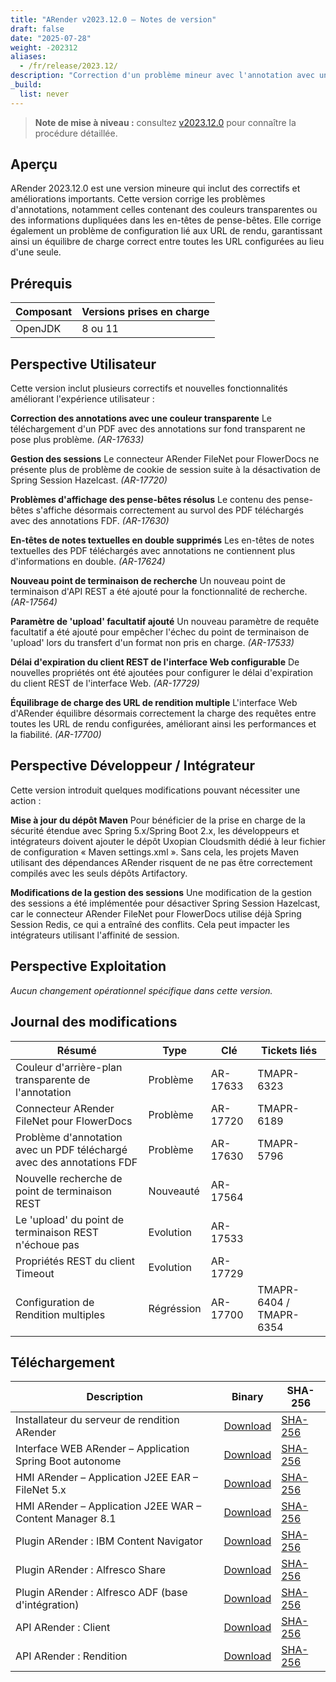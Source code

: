 ```yaml
---
title: "ARender v2023.12.0 – Notes de version"
draft: false
date: "2025-07-28"
weight: -202312
aliases:
  - /fr/release/2023.12/
description: "Correction d'un problème mineur avec l'annotation avec une couleur transparente lors du téléchargement d'un PDF avec annotations, problème avec les annotations FDF, problème avec les informations en double dans l'annotation des notes autocollantes, problème avec la configuration de rendus multiples."
_build:
  list: never
---
```


> **Note de mise à niveau :** consultez [v2023.12.0](/fr/releases/upgrade-notes/v2023.12.0/) pour connaître la procédure détaillée.

## Aperçu

ARender 2023.12.0 est une version mineure qui inclut des correctifs et améliorations importants. Cette version corrige les problèmes d'annotations, notamment celles contenant des couleurs transparentes ou des informations dupliquées dans les en-têtes de pense-bêtes. Elle corrige également un problème de configuration lié aux URL de rendu, garantissant ainsi un équilibre de charge correct entre toutes les URL configurées au lieu d'une seule.

## Prérequis

| Composant | Versions prises en charge |
| --------- | ------------------------- |
| OpenJDK   | 8 ou 11                   |

## Perspective Utilisateur

Cette version inclut plusieurs correctifs et nouvelles fonctionnalités améliorant l'expérience utilisateur :

**Correction des annotations avec une couleur transparente**
Le téléchargement d'un PDF avec des annotations sur fond transparent ne pose plus problème. *(AR-17633)*

**Gestion des sessions**
Le connecteur ARender FileNet pour FlowerDocs ne présente plus de problème de cookie de session suite à la désactivation de Spring Session Hazelcast. *(AR-17720)*

**Problèmes d'affichage des pense-bêtes résolus**
Le contenu des pense-bêtes s'affiche désormais correctement au survol des PDF téléchargés avec des annotations FDF. *(AR-17630)*

**En-têtes de notes textuelles en double supprimés**
Les en-têtes de notes textuelles des PDF téléchargés avec annotations ne contiennent plus d'informations en double. *(AR-17624)*

**Nouveau point de terminaison de recherche**
Un nouveau point de terminaison d'API REST a été ajouté pour la fonctionnalité de recherche. *(AR-17564)*

**Paramètre de 'upload' facultatif ajouté**
Un nouveau paramètre de requête facultatif a été ajouté pour empêcher l'échec du point de terminaison de 'upload' lors du transfert d'un format non pris en charge. *(AR-17533)*

**Délai d'expiration du client REST de l'interface Web configurable**
De nouvelles propriétés ont été ajoutées pour configurer le délai d'expiration du client REST de l'interface Web. *(AR-17729)*

**Équilibrage de charge des URL de rendition multiple**
L'interface Web d'ARender équilibre désormais correctement la charge des requêtes entre toutes les URL de rendu configurées, améliorant ainsi les performances et la fiabilité. *(AR-17700)*


## Perspective Développeur / Intégrateur

Cette version introduit quelques modifications pouvant nécessiter une action :

**Mise à jour du dépôt Maven** 
Pour bénéficier de la prise en charge de la sécurité étendue avec Spring 5.x/Spring Boot 2.x, les développeurs et intégrateurs doivent ajouter le dépôt Uxopian Cloudsmith dédié à leur fichier de configuration « Maven settings.xml ». Sans cela, les projets Maven utilisant des dépendances ARender risquent de ne pas être correctement compilés avec les seuls dépôts Artifactory.

**Modifications de la gestion des sessions** 
Une modification de la gestion des sessions a été implémentée pour désactiver Spring Session Hazelcast, car le connecteur ARender FileNet pour FlowerDocs utilise déjà Spring Session Redis, ce qui a entraîné des conflits. Cela peut impacter les intégrateurs utilisant l'affinité de session.


## Perspective Exploitation

*Aucun changement opérationnel spécifique dans cette version.*

## Journal des modifications

| Résumé                                                                 | Type       | Clé      | Tickets liés            |
| ---------------------------------------------------------------------- | ---------- | -------- | ----------------------- |
| Couleur d'arrière-plan transparente de l'annotation                    | Problème   | AR-17633 | TMAPR-6323              |
| Connecteur ARender FileNet pour FlowerDocs                             | Problème   | AR-17720 | TMAPR-6189              |
| Problème d'annotation avec un PDF téléchargé avec des annotations FDF  | Problème   | AR-17630 | TMAPR-5796              |
| Nouvelle recherche de point de terminaison REST                        | Nouveauté  | AR-17564 |                         |
| Le 'upload' du point de terminaison REST n'échoue pas                  | Evolution  | AR-17533 |                         |
| Propriétés REST du client Timeout                                      | Evolution  | AR-17729 |                         |
| Configuration de Rendition multiples                                   | Régréssion | AR-17700 | TMAPR-6404 / TMAPR-6354 |

## Téléchargement

| Description | Binary | SHA-256 |
|-------------|--------|---------|
| Installateur du serveur de rendition ARender | [Download](https://artifactory.arondor.cloud/artifactory/arondor-release/com/arondor/arender/micro/services/rendition-engine-installer/2023.12.0/rendition-engine-installer-2023.12.0-rendition.jar) | [SHA-256](https://artifactory.arondor.cloud/artifactory/arondor-release/com/arondor/arender/micro/services/rendition-engine-installer/2023.12.0/rendition-engine-installer-2023.12.0-rendition.jar.sha256) |
| Interface WEB ARender – Application Spring Boot autonome | [Download](https://artifactory.arondor.cloud/artifactory/arondor-release/com/arondor/arender/arondor-arender-hmi-spring-boot-package/2023.12.0/arondor-arender-hmi-spring-boot-package-2023.12.0.zip) | [SHA-256](https://artifactory.arondor.cloud/artifactory/arondor-release/com/arondor/arender/arondor-arender-hmi-spring-boot-package/2023.12.0/arondor-arender-hmi-spring-boot-package-2023.12.0.zip.sha256) |
| HMI ARender – Application J2EE EAR – FileNet 5.x | [Download](https://artifactory.arondor.cloud/artifactory/arondor-release/com/arondor/arender/arondor-arender-hmi-filenet-ear/2023.12.0/arondor-arender-hmi-filenet-ear-2023.12.0.ear) | [SHA-256](https://artifactory.arondor.cloud/artifactory/arondor-release/com/arondor/arender/arondor-arender-hmi-filenet-ear/2023.12.0/arondor-arender-hmi-filenet-ear-2023.12.0.ear.sha256) |
| HMI ARender – Application J2EE WAR – Content Manager 8.1 | [Download](https://artifactory.arondor.cloud/artifactory/arondor-release/com/arondor/arender/arondor-arender-hmi-cm/2023.12.0/arondor-arender-hmi-cm-2023.12.0.war) | [SHA-256](https://artifactory.arondor.cloud/artifactory/arondor-release/com/arondor/arender/arondor-arender-hmi-cm/2023.12.0/arondor-arender-hmi-cm-2023.12.0.war.sha256) |
| Plugin ARender : IBM Content Navigator | [Download](https://artifactory.arondor.cloud/artifactory/arondor-release/com/arondor/arender/arondor-arender-navigator-plugin/2023.12.0/arondor-arender-navigator-plugin-2023.12.0.jar) | [SHA-256](https://artifactory.arondor.cloud/artifactory/arondor-release/com/arondor/arender/arondor-arender-navigator-plugin/2023.12.0/arondor-arender-navigator-plugin-2023.12.0.jar.sha256) |
| Plugin ARender : Alfresco Share | [Download](https://artifactory.arondor.cloud/artifactory/arondor-release/com/arondor/arender/arender-for-alfresco-share-plugin/2023.12.0/arender-for-alfresco-share-plugin-2023.12.0.jar) | [SHA-256](https://artifactory.arondor.cloud/artifactory/arondor-release/com/arondor/arender/arender-for-alfresco-share-plugin/2023.12.0/arender-for-alfresco-share-plugin-2023.12.0.jar.sha256) |
| Plugin ARender : Alfresco ADF (base d'intégration) | [Download](https://artifactory.arondor.cloud/artifactory/arondor-release/com/arondor/arender/arender-for-alfresco-ADF-plugin/2023.12.0/arender-for-alfresco-ADF-plugin-2023.12.0.zip) | [SHA-256](https://artifactory.arondor.cloud/artifactory/arondor-release/com/arondor/arender/arender-for-alfresco-ADF-plugin/2023.12.0/arender-for-alfresco-ADF-plugin-2023.12.0.zip.sha256) |
| API ARender : Client | [Download](https://artifactory.arondor.cloud/artifactory/arondor-release/com/arondor/arender/arondor-arender-client-api/2023.12.0/arondor-arender-client-api-2023.12.0-javadoc.jar) | [SHA-256](https://artifactory.arondor.cloud/artifactory/arondor-release/com/arondor/arender/arondor-arender-client-api/2023.12.0/arondor-arender-client-api-2023.12.0-javadoc.jar.sha256) |
| API ARender : Rendition | [Download](https://artifactory.arondor.cloud/artifactory/arondor-release/com/arondor/arender/arondor-arender-rendition-api/2023.12.0/arondor-arender-rendition-api-2023.12.0-javadoc.jar) | [SHA-256](https://artifactory.arondor.cloud/artifactory/arondor-release/com/arondor/arender/arondor-arender-rendition-api/2023.12.0/arondor-arender-rendition-api-2023.12.0-javadoc.jar.sha256) |
